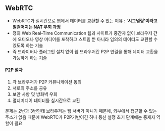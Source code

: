 ## WebRTC

* WebRTC가 실시간으로 웹에서 데이터를 교환할 수 
  있는 이유 : **'시그널링'이라고 일컫어지는 NAT 우회 과정**
* 정의
  Web Real-Time Communication
  웹과 사이트가 중간자 없이 브라우저 간에
  오디오나 영상 미디어를 포착하고 스트림 뿐 아니라
  임의의 데이터도 교환할 수 있도록 하는 기술
* 즉 드라이버나 플러그인 설치 없이 웹 브라우저간
  P2P 연결을 통해 데이터 교환을 가능하게 하는 기술



#### P2P 절차

1. 각 브라우저가 P2P 커뮤니케이션 동의
2. 서로의 주소를 공유
3. 보안 사항 및 방화벽 우회
4. 멀티미디어 데이터를 실시간으로 교환

문제는 2번과 3번인데
브라우저는 웹 서버가 아니기 때문에, 외부에서
접근할 수 있는 주소가 없음
때문에 WebRTC가 P2P기반이긴 하나
통신 설정 초기 단계에는 중재자 역할이 필요



